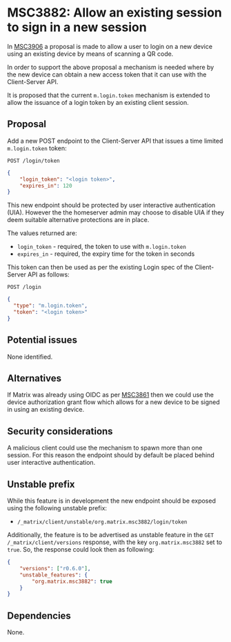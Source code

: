 # MSC3882: Allow an existing session to sign in a new session

In [MSC3906](https://github.com/matrix-org/matrix-spec-proposals/pull/3906) a proposal is made to allow a user to login
on a new device using an existing device by means of scanning a QR code.

In order to support the above proposal a mechanism is needed where by the new device can obtain a new access token that
it can use with the Client-Server API.

It is proposed that the current `m.login.token` mechanism is extended to allow the issuance of a login token by an
existing client session.

## Proposal

Add a new POST endpoint to the Client-Server API that issues a time limited `m.login.token` token:

`POST /login/token`

```json
{
    "login_token": "<login token>",
    "expires_in": 120
}
```

This new endpoint should be protected by user interactive authentication (UIA). However the the homeserver admin may
choose to disable UIA if they deem suitable alternative protections are in place.

The values returned are:

- `login_token` - required, the token to use with `m.login.token`
- `expires_in` - required, the expiry time for the token in seconds

This token can then be used as per the existing Login spec of the Client-Server API as follows:

`POST /login`

```json
{
  "type": "m.login.token",
  "token": "<login token>"
}
```

## Potential issues

None identified.

## Alternatives

If Matrix was already using OIDC as per [MSC3861](https://github.com/matrix-org/matrix-spec-proposals/pull/3861) then we
could use the device authorization grant flow which allows for a new device to be signed in using an existing device.

## Security considerations

A malicious client could use the mechanism to spawn more than one session. For this reason the endpoint should by default
be placed behind user interactive authentication.

## Unstable prefix

While this feature is in development the new endpoint should be exposed using the following unstable prefix:

- `/_matrix/client/unstable/org.matrix.msc3882/login/token`

Additionally, the feature is to be advertised as unstable feature in the `GET /_matrix/client/versions`
response, with the key `org.matrix.msc3882` set to `true`. So, the response could look then as
following:

```json
{
    "versions": ["r0.6.0"],
    "unstable_features": {
        "org.matrix.msc3882": true
    }
}
```

## Dependencies

None.
